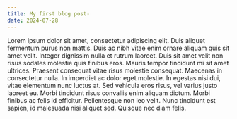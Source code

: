 ```yaml
---
title: My first blog post-
date: 2024-07-28
---
```


Lorem ipsum dolor sit amet, consectetur adipiscing elit. Duis aliquet fermentum purus non mattis. Duis ac nibh vitae enim ornare aliquam quis sit amet velit. Integer dignissim nulla et rutrum laoreet. Duis sit amet velit non risus sodales molestie quis finibus eros. Mauris tempor tincidunt mi sit amet ultrices. Praesent consequat vitae risus molestie consequat. Maecenas in consectetur nulla. In imperdiet ac dolor eget molestie. In egestas nisi dui, vitae elementum nunc luctus at. Sed vehicula eros risus, vel varius justo laoreet eu. Morbi tincidunt risus convallis enim aliquam dictum. Morbi finibus ac felis id efficitur. Pellentesque non leo velit. Nunc tincidunt est sapien, id malesuada nisi aliquet sed. Quisque nec diam felis.

